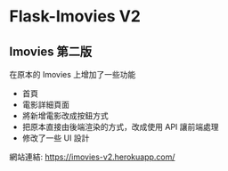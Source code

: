 # Flask-Imovies V2
## Imovies 第二版


在原本的 Imovies 上增加了一些功能
* 首頁
* 電影詳細頁面
* 將新增電影改成按鈕方式
* 把原本直接由後端渲染的方式，改成使用 API 讓前端處理
* 修改了一些 UI 設計

網站連結: 
https://imovies-v2.herokuapp.com/


